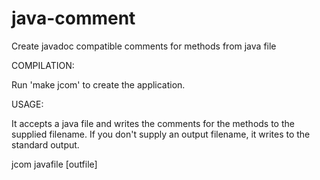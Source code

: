 java-comment
============

Create javadoc compatible comments for methods from java file

COMPILATION:

Run 'make jcom' to create the application.

USAGE:

It accepts a java file and writes the comments for the methods to the
supplied filename. If you don't supply an output filename, it writes
to the standard output.

  jcom javafile [outfile]

